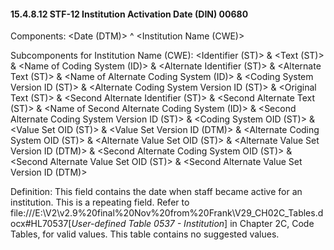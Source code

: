 #### 15.4.8.12 STF-12 Institution Activation Date (DIN) 00680

Components: &lt;Date (DTM)> ^ &lt;Institution Name (CWE)>

Subcomponents for Institution Name (CWE): &lt;Identifier (ST)> & &lt;Text (ST)> & &lt;Name of Coding System (ID)> & &lt;Alternate Identifier (ST)> & &lt;Alternate Text (ST)> & &lt;Name of Alternate Coding System (ID)> & &lt;Coding System Version ID (ST)> & &lt;Alternate Coding System Version ID (ST)> & &lt;Original Text (ST)> & &lt;Second Alternate Identifier (ST)> & &lt;Second Alternate Text (ST)> & &lt;Name of Second Alternate Coding System (ID)> & &lt;Second Alternate Coding System Version ID (ST)> & &lt;Coding System OID (ST)> & &lt;Value Set OID (ST)> & &lt;Value Set Version ID (DTM)> & &lt;Alternate Coding System OID (ST)> & &lt;Alternate Value Set OID (ST)> & &lt;Alternate Value Set Version ID (DTM)> & &lt;Second Alternate Coding System OID (ST)> & &lt;Second Alternate Value Set OID (ST)> & &lt;Second Alternate Value Set Version ID (DTM)>

Definition: This field contains the date when staff became active for an institution. This is a repeating field. Refer to file:///E:\V2\v2.9%20final%20Nov%20from%20Frank\V29_CH02C_Tables.docx#HL70537[_User-defined Table 0537 - Institution_] in Chapter 2C, Code Tables, for valid values. This table contains no suggested values.

